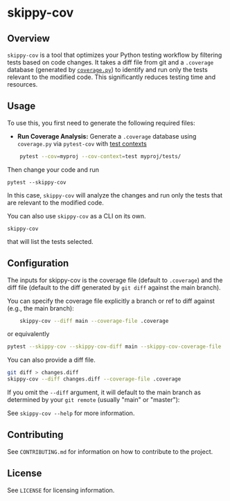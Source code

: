 # skippy-cov

## Overview

`skippy-cov` is a tool that optimizes your Python testing workflow by filtering tests based on code changes. It takes a diff file from git and a `.coverage` database (generated by [`coverage.py`](https://coverage.readthedocs.io/)) to identify and run only the tests relevant to the modified code. This significantly reduces testing time and resources.


## Usage

To use this, you first need to generate the following required files:

* **Run Coverage Analysis:** Generate a `.coverage` database using `coverage.py` via `pytest-cov` with [test contexts](https://pytest-cov.readthedocs.io/en/latest/contexts.html)

```bash
    pytest --cov=myproj --cov-context=test myproj/tests/
```

Then change your code and run

```
pytest --skippy-cov
```

In this case, `skippy-cov` will analyze the changes and run only the tests that are relevant to the modified code.

You can also use `skippy-cov` as a CLI on its own.

```
skippy-cov
```

that will list the tests selected.


## Configuration

The inputs for skippy-cov is the coverage file (default to `.coverage`) and the diff file (default to the diff generated by `git diff` against the main branch).

You can specify the coverage file explicitly a branch or ref to diff against (e.g., the main branch):

```bash
    skippy-cov --diff main --coverage-file .coverage
```

or equivalently

```bash
pytest --skippy-cov --skippy-cov-diff main --skippy-cov-coverage-file .coverage
```

You can also provide a diff file.

```bash
git diff > changes.diff
skippy-cov --diff changes.diff --coverage-file .coverage
```

If you omit the `--diff` argument, it will default to the main branch as determined by your `git remote` (usually "main" or "master"):

See `skippy-cov --help` for more information.


## Contributing

See `CONTRIBUTING.md` for information on how to contribute to the project.

## License

See `LICENSE` for licensing information.
